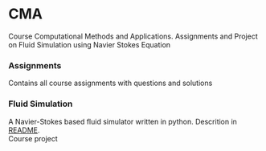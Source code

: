 # CMA
Course Computational Methods and Applications. Assignments and Project on Fluid Simulation using Navier Stokes Equation

### Assignments
Contains all course assignments with questions and solutions

### Fluid Simulation
A Navier-Stokes based fluid simulator written in python. Descrition in [README](https://github.com/unniisme/CMA/tree/main/Fluid%20Simulation).  
Course project
